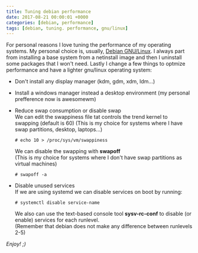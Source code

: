 ```yaml
---
title: Tuning debian performance
date: 2017-08-21 00:00:01 +0000
categories: [debian, performance]
tags: [debian, tuning. performance, gnu/linux]
---
```


For personal reasons I love tuning the performance of my operating systems.
My personal choice is, usually, [Debian GNU/Linux](https://www.debian.org/).
I always part from installing a base system from a netinstall image and then I uninstall some packages that I won't need.
Lastly I change a few things to optmize performance and have a lighter gnu/linux operating system:

- Don't install any display manager (kdm, gdm, xdm, ldm...)
- Install a windows manager instead a desktop environment (my personal prefference now is awesomewm)
- Reduce swap consumption or disable swap  
	We can edit the swappiness file tat controls the trend kernel to swapping (default is 60)
	(This is my choice for systems where I have swap partitions, desktop, laptops...)

	```console
	# echo 10 > /proc/sys/vm/swappiness
	```

	We can disable the swapping with **swapoff**  
	(This is my choice for systems where I don't have swap partitions as virtual machines)
	
	```console
	# swapoff -a
 	```

- Disable unused services  
	If we are using systemd we can disable services on boot by running:

	```console
	# systemctl disable service-name
	```

	We also can use the text-based console tool **sysv-rc-conf** to disable (or enable) services for each runlevel.  
	(Remember that debian does not make any difference between runlevels 2-5)

_Enjoy! ;)_